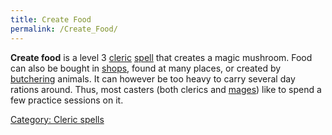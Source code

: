 ```yaml
---
title: Create Food
permalink: /Create_Food/
---
```


**Create food** is a level 3 [cleric](cleric "wikilink")
[spell](spell "wikilink") that creates a magic mushroom. Food can also
be bought in [shops](shops "wikilink"), found at many places, or created
by [butchering](butcher "wikilink") animals. It can however be too heavy
to carry several day rations around. Thus, most casters (both clerics
and [mages](mage "wikilink")) like to spend a few practice sessions on
it.

[Category: Cleric spells](Category:_Cleric_spells "wikilink")